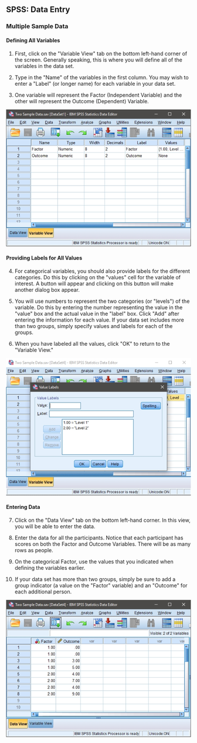## SPSS: Data Entry

### Multiple Sample Data 

#### Defining All Variables 

1. First, click on the "Variable View" tab on the bottom left-hand corner of the screen. Generally speaking, this is where you will define all of the variables in the data set. 

2. Type in the "Name" of the variables in the first column. You may wish to enter a "Label" (or longer name) for each variable in your data set. 

3. One variable will represent the Factor (Independent Variable) and the other will represent the Outcome (Dependent) Variable.

<p align="center"><kbd><img src="multisample1.png"></kbd></p>

#### Providing Labels for All Values

4. For categorical variables, you should also provide labels for the different categories. Do this by clicking on the "values" cell for the variable of interest. A button will appear and clicking on this button will make another dialog box appear. 

5. You will use numbers to represent the two categories (or "levels") of the variable. Do this by entering the number representing the value in the "value" box and the actual value in the "label" box. Click "Add" after entering the information for each value. If your data set includes more than two groups, simply specify values and labels for each of the groups. 

6. When you have labeled all the values, click "OK" to return to the "Variable View." 

<p align="center"><kbd><img src="multisample2.png"></kbd></p>

#### Entering Data

 7. Click on the "Data View" tab on the bottom left-hand corner. In this view, you will be able to enter the data.

 8. Enter the data for all the participants. Notice that each participant has scores on both the Factor and Outcome Variables. There will be as many rows as people. 

 9. On the categorical Factor, use the values that you indicated when defining the variables earlier. 

 10. If your data set has more than two groups, simply be sure to add a group indicator (a value on the "Factor" variable) and an "Outcome" for each additional person. 

<p align="center"><kbd><img src="multisample3.png"></kbd></p>
